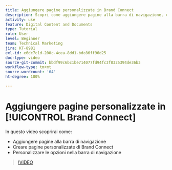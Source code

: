 ```yaml
---
title: Aggiungere pagine personalizzate in Brand Connect
description: Scopri come aggiungere pagine alla barra di navigazione, creare pagine personalizzate e personalizzare le opzioni nella barra di navigazione in Brand Connect per [!UICONTROL Workfront DAM].
activity: use
feature: Digital Content and Documents
type: Tutorial
role: User
level: Beginner
team: Technical Marketing
jira: KT-8981
exl-id: e6dc7c1d-200c-4cea-8dd1-bdc86ff96d25
doc-type: video
source-git-commit: bbdf99c6bc1be714077fd94fc3f8325394de36b3
workflow-type: tm+mt
source-wordcount: '64'
ht-degree: 100%

---
```


# Aggiungere pagine personalizzate in [!UICONTROL Brand Connect]

In questo video scoprirai come:

* Aggiungere pagine alla barra di navigazione
* Creare pagine personalizzate di Brand Connect
* Personalizzare le opzioni nella barra di navigazione

>[!VIDEO](https://video.tv.adobe.com/v/3418770/?quality=12&learn=on&enablevpops=1&captions=ita)
